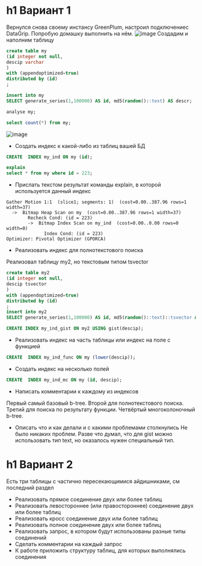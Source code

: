 h1 Вариант 1
==============
Вернулся снова своему инстансу GreenPlum, настроил подключениес DataGrip. Попробую домашку выполнить на нём.
![image](https://user-images.githubusercontent.com/16693077/168903455-ac8226ae-c07a-413d-9853-1c91111397a9.png)
Создадим и наполним таблицу
``` sql
create table my
(id integer not null,
descip varchar
)
with (appendoptimized=true)
distributed by (id)
;

insert into my
SELECT generate_series(1,100000) AS id, md5(random()::text) AS descr;

analyse my;

select count(*) from my;
```
![image](https://user-images.githubusercontent.com/16693077/168904701-5e9d0eef-d008-4561-8d38-47bbc38d386f.png)

 - Создать индекс к какой-либо из таблиц вашей БД
``` sql
CREATE  INDEX my_ind ON my (id);

explain
select * from my where id = 223;
```
 - Прислать текстом результат команды explain, в которой используется данный индекс
``` console
Gather Motion 1:1  (slice1; segments: 1)  (cost=0.00..387.96 rows=1 width=37)
  ->  Bitmap Heap Scan on my  (cost=0.00..387.96 rows=1 width=37)
        Recheck Cond: (id = 223)
        ->  Bitmap Index Scan on my_ind  (cost=0.00..0.00 rows=0 width=0)
              Index Cond: (id = 223)
Optimizer: Pivotal Optimizer (GPORCA)
```
 - Реализовать индекс для полнотекстового поиска

Реализовал таблицу my2, но текстовым типом tsvector
``` sql
create table my2
(id integer not null,
descip tsvector
)
with (appendoptimized=true)
distributed by (id)
;
insert into my2
SELECT generate_series(1,100000) AS id, md5(random()::text)::tsvector AS descr;

CREATE INDEX my_ind_gist ON my2 USING gist(descip);
```
 - Реализовать индекс на часть таблицы или индекс на поле с функцией
``` sql
CREATE  INDEX my_ind_func ON my (lower(descip));
```
 - Создать индекс на несколько полей
``` sql
CREATE  INDEX my_ind_mc ON my (id, descip);
```
 - Написать комментарии к каждому из индексов

Первый самый базовый b-tree. Второй для полнотекстового поиска. Третий для поиска по результату функции. Четвёртый многоколоночный b-tree.
 - Описать что и как делали и с какими проблемами столкнулись 
Не было никаких проблем. Разве что думал, что для gist можно использовать тип text, но оказалось нужен специальный тип.



h1 Вариант 2
==============
Есть три таблицы с частично пересекающимися айдишниками, см последний раздел
 - Реализовать прямое соединение двух или более таблиц
 - Реализовать левостороннее (или правостороннее) соединение двух или более таблиц
 - Реализовать кросс соединение двух или более таблиц
 - Реализовать полное соединение двух или более таблиц
 - Реализовать запрос, в котором будут использованы разные типы соединений
 - Сделать комментарии на каждый запрос
 - К работе приложить структуру таблиц, для которых выполнялись соединения

